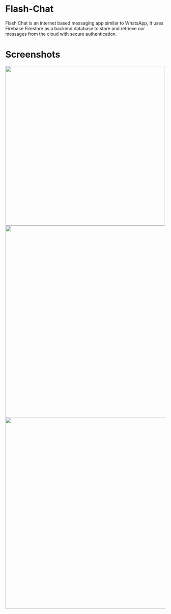 

# Flash-Chat

Flash Chat is an internet based messaging app similar to WhatsApp, It uses Firebase Firestore as a backend database to store and retrieve our messages from the cloud with secure authentication.

# Screenshots

<img src="images/phone11_1.png" height = "500">

<img src="images/phone11_1.png" height = "600">

<img src="images/phone11_1.png" height = "600">


